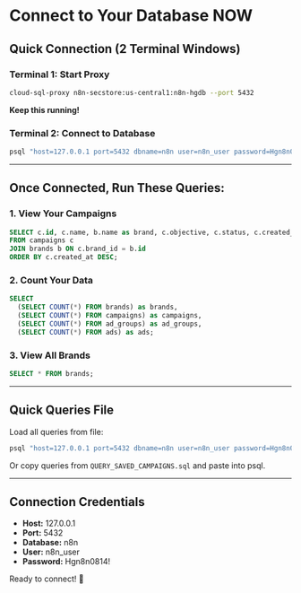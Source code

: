 # Connect to Your Database NOW

## Quick Connection (2 Terminal Windows)

### Terminal 1: Start Proxy
```bash
cloud-sql-proxy n8n-secstore:us-central1:n8n-hgdb --port 5432
```
**Keep this running!**

### Terminal 2: Connect to Database
```bash
psql "host=127.0.0.1 port=5432 dbname=n8n user=n8n_user password=Hgn8n0814!"
```

---

## Once Connected, Run These Queries:

### 1. View Your Campaigns
```sql
SELECT c.id, c.name, b.name as brand, c.objective, c.status, c.created_at 
FROM campaigns c 
JOIN brands b ON c.brand_id = b.id 
ORDER BY c.created_at DESC;
```

### 2. Count Your Data
```sql
SELECT 
  (SELECT COUNT(*) FROM brands) as brands,
  (SELECT COUNT(*) FROM campaigns) as campaigns,
  (SELECT COUNT(*) FROM ad_groups) as ad_groups,
  (SELECT COUNT(*) FROM ads) as ads;
```

### 3. View All Brands
```sql
SELECT * FROM brands;
```

---

## Quick Queries File

Load all queries from file:
```bash
psql "host=127.0.0.1 port=5432 dbname=n8n user=n8n_user password=Hgn8n0814!" -f QUERY_SAVED_CAMPAIGNS.sql
```

Or copy queries from `QUERY_SAVED_CAMPAIGNS.sql` and paste into psql.

---

## Connection Credentials

- **Host:** 127.0.0.1
- **Port:** 5432
- **Database:** n8n
- **User:** n8n_user
- **Password:** Hgn8n0814!

Ready to connect! 🚀

